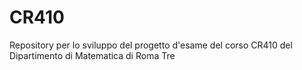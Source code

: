 # CR410
Repository per lo sviluppo del progetto d'esame del corso CR410 del Dipartimento di Matematica di Roma Tre
